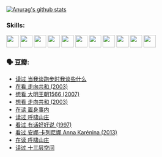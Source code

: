 
[![Anurag's github stats](https://github-readme-stats.vercel.app/api?username=w940853815)](https://github.com/anuraghazra/github-readme-stats)

### Skills:

<code><img height="32" src="https://cdn.jsdelivr.net/npm/simple-icons@v5/icons/python.svg"></code>
<code><img height="32" src="https://cdn.jsdelivr.net/npm/simple-icons@v5/icons/javascript.svg"></code>
<code><img height="32" src="https://cdn.jsdelivr.net/npm/simple-icons@v5/icons/django.svg"></code>
<code><img height="32" src="https://cdn.jsdelivr.net/npm/simple-icons@v5/icons/flask.svg"></code>
<code><img height="32" src="https://cdn.jsdelivr.net/npm/simple-icons@v5/icons/vuetify.svg"></code>
<code><img height="32" src="https://cdn.jsdelivr.net/npm/simple-icons@v5/icons/git.svg"></code>
<code><img height="32" src="https://cdn.jsdelivr.net/npm/simple-icons@v5/icons/docker.svg"></code>
<code><img height="32" src="https://cdn.jsdelivr.net/npm/simple-icons@v5/icons/postgresql.svg"></code>
<code><img height="32" src="https://cdn.jsdelivr.net/npm/simple-icons@v5/icons/elasticsearch.svg"></code>
<code><img height="32" src="https://cdn.jsdelivr.net/npm/simple-icons@v5/icons/macos.svg"></code>
<code><img height="32" src="https://cdn.jsdelivr.net/npm/simple-icons@v5/icons/linux.svg"></code>

### 🗣 豆瓣:

<!-- DOUBAN-ACTIVITIES:START -->
- [读过 当我谈跑步时我谈些什么](https://www.douban.com/people/136069238/status/3715422296/?_i=41731047)
- [在看 走向共和‎ (2003)](https://www.douban.com/people/136069238/status/3711470443/?_i=41731047)
- [想看 大明王朝1566‎ (2007)](https://www.douban.com/people/136069238/status/3710980213/?_i=41731047)
- [想看 走向共和‎ (2003)](https://www.douban.com/people/136069238/status/3710980002/?_i=41731047)
- [在读 置身事内](https://www.douban.com/people/136069238/status/3710472151/?_i=41731047)
- [读过 呼啸山庄](https://www.douban.com/people/136069238/status/3710470617/?_i=41731047)
- [看过 有话好好说‎ (1997)](https://www.douban.com/people/136069238/status/3709833172/?_i=41731047)
- [看过 安娜·卡列尼娜 Anna Karénina‎ (2013)](https://www.douban.com/people/136069238/status/3708942010/?_i=41731047)
- [在读 呼啸山庄](https://www.douban.com/people/136069238/status/3701626992/?_i=41731047)
- [读过 十三层空间](https://www.douban.com/people/136069238/status/3700755247/?_i=41731047)
<!-- DOUBAN-ACTIVITIES:END -->
<!--
**w940853815/w940853815** is a ✨ _special_ ✨ repository because its `README.md` (this file) appears on your GitHub profile.

Here are some ideas to get you started:

- 🔭 I’m currently working on ...
- 🌱 I’m currently learning ...
- 👯 I’m looking to collaborate on ...
- 🤔 I’m looking for help with ...
- 💬 Ask me about ...
- 📫 How to reach me: ...
- 😄 Pronouns: ...
- ⚡ Fun fact: ...
-->
